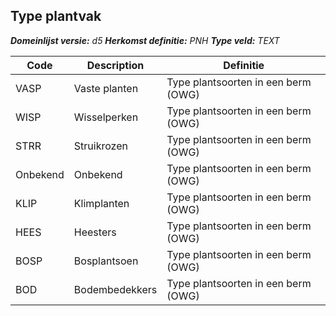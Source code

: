 ﻿## Type plantvak

*__Domeinlijst versie:__ d5*
*__Herkomst definitie:__ PNH*
*__Type veld:__ TEXT*

|__Code__ |__Description__ |__Definitie__	|
|	---	|	---	|   ---	| 
| VASP | Vaste planten | Type plantsoorten in een berm (OWG) |
| WISP | Wisselperken | Type plantsoorten in een berm (OWG) |
| STRR | Struikrozen | Type plantsoorten in een berm (OWG) |
| Onbekend | Onbekend | Type plantsoorten in een berm (OWG) |
| KLIP | Klimplanten | Type plantsoorten in een berm (OWG) |
| HEES | Heesters | Type plantsoorten in een berm (OWG) |
| BOSP | Bosplantsoen | Type plantsoorten in een berm (OWG) |
| BOD | Bodembedekkers | Type plantsoorten in een berm (OWG) |
